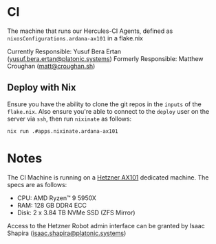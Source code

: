 # CI

The machine that runs our Hercules-CI Agents, defined as `nixosConfigurations.ardana-ax101` in a flake.nix

Currently Responsible: Yusuf Bera Ertan (yusuf.bera.ertan@platonic.systems)
Formerly Responsible: Matthew Croughan (matt@croughan.sh)

## Deploy with Nix

Ensure you have the ability to clone the git repos in the `inputs` of the
`flake.nix`. Also ensure you're able to connect to the `deploy` user on the
server via `ssh`, then run `nixinate` as follows:

```
nix run .#apps.nixinate.ardana-ax101
```

# Notes

The CI Machine is running on a [Hetzner AX101](https://www.hetzner.com/dedicated-rootserver/ax101) dedicated machine. The specs are as follows:

- CPU: AMD Ryzen™ 9 5950X
- RAM: 128 GB DDR4 ECC
- Disk: 2 x 3.84 TB NVMe SSD (ZFS Mirror)

Access to the Hetzner Robot admin interface can be granted by Isaac Shapira (isaac.shapira@platonic.systems)

